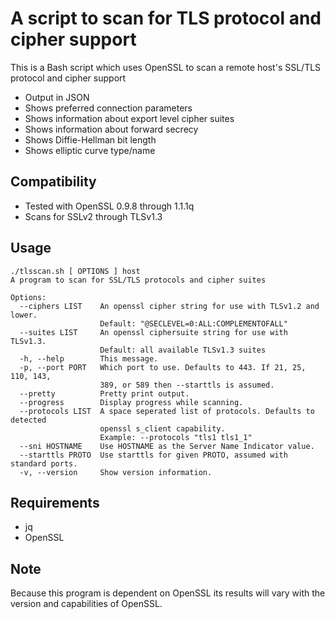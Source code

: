 # A script to scan for TLS protocol and cipher support

This is a Bash script which uses OpenSSL to scan a remote host's SSL/TLS protocol and cipher support

* Output in JSON
* Shows preferred connection parameters
* Shows information about export level cipher suites
* Shows information about forward secrecy
* Shows Diffie-Hellman bit length 
* Shows elliptic curve type/name

## Compatibility
* Tested with OpenSSL 0.9.8 through 1.1.1q
* Scans for SSLv2 through TLSv1.3

## Usage
    ./tlsscan.sh [ OPTIONS ] host
    A program to scan for SSL/TLS protocols and cipher suites

    Options:
      --ciphers LIST    An openssl cipher string for use with TLSv1.2 and lower.
                        Default: "@SECLEVEL=0:ALL:COMPLEMENTOFALL"
      --suites LIST     An openssl ciphersuite string for use with TLSv1.3.
                        Default: all available TLSv1.3 suites
      -h, --help        This message.
      -p, --port PORT   Which port to use. Defaults to 443. If 21, 25, 110, 143,
                        389, or 589 then --starttls is assumed.
      --pretty          Pretty print output.
      --progress        Display progress while scanning.
      --protocols LIST  A space seperated list of protocols. Defaults to detected
                        openssl s_client capability.
                        Example: --protocols "tls1 tls1_1"
      --sni HOSTNAME    Use HOSTNAME as the Server Name Indicator value.
      --starttls PROTO  Use starttls for given PROTO, assumed with standard ports.
      -v, --version     Show version information.

## Requirements
* jq
* OpenSSL

## Note
Because this program is dependent on OpenSSL its results will vary with the version and capabilities of OpenSSL.
